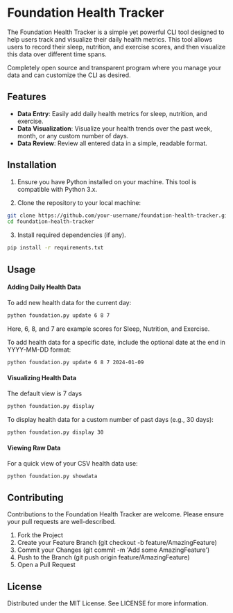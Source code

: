 # Foundation Health Tracker

The Foundation Health Tracker is a simple yet powerful CLI tool designed to help users track and visualize their daily health metrics. This tool allows users to record their sleep, nutrition, and exercise scores, and then visualize this data over different time spans.

Completely open source and transparent program where you manage your data and can customize the CLI as desired.

## Features

- **Data Entry**: Easily add daily health metrics for sleep, nutrition, and exercise.
- **Data Visualization**: Visualize your health trends over the past week, month, or any custom number of days.
- **Data Review**: Review all entered data in a simple, readable format.

## Installation

1. Ensure you have Python installed on your machine. This tool is compatible with Python 3.x.

2. Clone the repository to your local machine:

```bash
git clone https://github.com/your-username/foundation-health-tracker.git
cd foundation-health-tracker
```

3. Install required dependencies (if any).

```bash
pip install -r requirements.txt
```

## Usage

#### Adding Daily Health Data
To add new health data for the current day:

```bash
python foundation.py update 6 8 7
```
Here, 6, 8, and 7 are example scores for Sleep, Nutrition, and Exercise.

To add health data for a specific date, include the optional date at the end in YYYY-MM-DD format:

```bash
python foundation.py update 6 8 7 2024-01-09
```

#### Visualizing Health Data

The default view is 7 days

```bash
python foundation.py display
```

To display health data for a custom number of past days (e.g., 30 days):

```bash
python foundation.py display 30
```

#### Viewing Raw Data

For a quick view of your CSV health data use:

```bash
python foundation.py showdata
```

## Contributing

Contributions to the Foundation Health Tracker are welcome. Please ensure your pull requests are well-described.

1. Fork the Project
2. Create your Feature Branch (git checkout -b feature/AmazingFeature)
3. Commit your Changes (git commit -m 'Add some AmazingFeature')
4. Push to the Branch (git push origin feature/AmazingFeature)
5. Open a Pull Request

## License
Distributed under the MIT License. See LICENSE for more information.